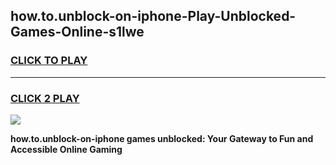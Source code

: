 
## how.to.unblock-on-iphone-Play-Unblocked-Games-Online-s1lwe
<h3>
<a href="https://premium76.site?title=how.to.unblock-on-iphone&ref=25A">CLICK TO PLAY</a></h3>
<hr>

<h3>
<a href="https://premium76.site?title=how.to.unblock-on-iphone&ref=25A">CLICK 2 PLAY</a>
  
</h3>

<a href="https://premium76.site?title=how.to.unblock-on-iphone&ref=25A"><img src="https://clearcache.store/games.png"></a>


**how.to.unblock-on-iphone games unblocked: Your Gateway to Fun and Accessible Online Gaming**
